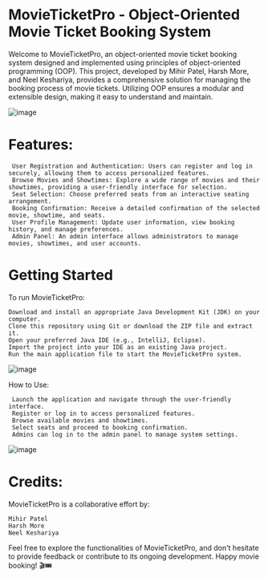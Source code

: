 # MovieTicketPro - Object-Oriented Movie Ticket Booking System

Welcome to MovieTicketPro, an object-oriented movie ticket booking system designed and implemented using principles of object-oriented programming (OOP). This project, developed by Mihir Patel, Harsh More, and Neel Keshariya, provides a comprehensive solution for managing the booking process of movie tickets. Utilizing OOP ensures a modular and extensible design, making it easy to understand and maintain.

![image](https://github.com/CaptHarsh/Movie-Booking-System---OOP-Project/assets/117205669/2c3502ec-8363-471f-972b-1233de1f5faa)

# Features:

     User Registration and Authentication: Users can register and log in securely, allowing them to access personalized features.
     Browse Movies and Showtimes: Explore a wide range of movies and their showtimes, providing a user-friendly interface for selection.
     Seat Selection: Choose preferred seats from an interactive seating arrangement.
     Booking Confirmation: Receive a detailed confirmation of the selected movie, showtime, and seats.
     User Profile Management: Update user information, view booking history, and manage preferences.
     Admin Panel: An admin interface allows administrators to manage movies, showtimes, and user accounts.

# Getting Started
To run MovieTicketPro:

    Download and install an appropriate Java Development Kit (JDK) on your computer.
    Clone this repository using Git or download the ZIP file and extract it.
    Open your preferred Java IDE (e.g., IntelliJ, Eclipse).
    Import the project into your IDE as an existing Java project.
    Run the main application file to start the MovieTicketPro system.

![image](https://github.com/CaptHarsh/Movie-Booking-System---OOP-Project/assets/117205669/69d459c0-3335-4791-a678-5703299abefc)

How to Use:

     Launch the application and navigate through the user-friendly interface.
     Register or log in to access personalized features.
     Browse available movies and showtimes.
     Select seats and proceed to booking confirmation.
     Admins can log in to the admin panel to manage system settings.

   ![image](https://github.com/CaptHarsh/Movie-Booking-System---OOP-Project/assets/117205669/43fee65d-b6a9-4271-86cb-ab8dd5348173)

# Credits:

MovieTicketPro is a collaborative effort by:

    Mihir Patel
    Harsh More
    Neel Keshariya
Feel free to explore the functionalities of MovieTicketPro, and don't hesitate to provide feedback or contribute to its ongoing development. Happy movie booking! 🎬🎟️
 
